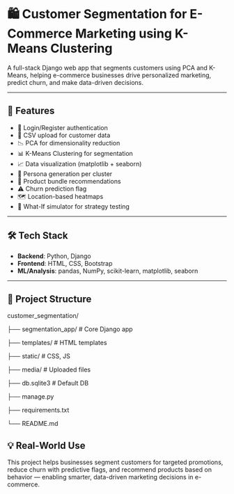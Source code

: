 
# 🛍️ Customer Segmentation for E-Commerce Marketing using K-Means Clustering

A full-stack Django web app that segments customers using PCA and K-Means, helping e-commerce businesses drive personalized marketing, predict churn, and make data-driven decisions.

---

## 🚀 Features
- 🔐 Login/Register authentication
- 📂 CSV upload for customer data
- 📉 PCA for dimensionality reduction
- 📊 K-Means Clustering for segmentation
- 📈 Data visualization (matplotlib + seaborn)
- 👤 Persona generation per cluster
- 🛒 Product bundle recommendations
- ⚠️ Churn prediction flag
- 🗺️ Location-based heatmaps
- 🧪 What-If simulator for strategy testing

---

## 🛠️ Tech Stack
- **Backend**: Python, Django
- **Frontend**: HTML, CSS, Bootstrap
- **ML/Analysis**: pandas, NumPy, scikit-learn, matplotlib, seaborn

---

## 📁 Project Structure
customer_segmentation/

├── segmentation_app/ # Core Django app

├── templates/ # HTML templates

├── static/ # CSS, JS

├── media/ # Uploaded files

├── db.sqlite3 # Default DB

├── manage.py

├── requirements.txt

└── README.md

## 💡 Real-World Use
This project helps businesses segment customers for targeted promotions, reduce churn with predictive flags, and recommend products based on behavior — enabling smarter, data-driven marketing decisions in e-commerce.




